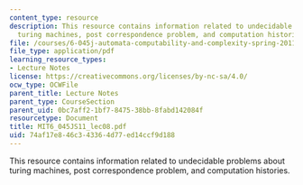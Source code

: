 ```yaml
---
content_type: resource
description: This resource contains information related to undecidable problems about
  turing machines, post correspondence problem, and computation histories.
file: /courses/6-045j-automata-computability-and-complexity-spring-2011/74af17e846c343364d77ed14ccf9d188_MIT6_045JS11_lec08.pdf
file_type: application/pdf
learning_resource_types:
- Lecture Notes
license: https://creativecommons.org/licenses/by-nc-sa/4.0/
ocw_type: OCWFile
parent_title: Lecture Notes
parent_type: CourseSection
parent_uid: 0bc7aff2-1bf7-8475-38bb-8fabd142084f
resourcetype: Document
title: MIT6_045JS11_lec08.pdf
uid: 74af17e8-46c3-4336-4d77-ed14ccf9d188
---
```

This resource contains information related to undecidable problems about turing machines, post correspondence problem, and computation histories.